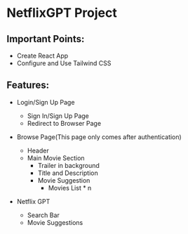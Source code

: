 # NetflixGPT Project

## Important Points:

- Create React App
- Configure and Use Tailwind CSS

## Features:

- Login/Sign Up Page
  - Sign In/Sign Up Page
  - Redirect to Browser Page
- Browse Page(This page only comes after authentication)

  - Header
  - Main Movie Section
    - Trailer in background
    - Title and Description
    - Movie Suggestion
      - Movies List \* n

- Netflix GPT
  - Search Bar
  - Movie Suggestions
